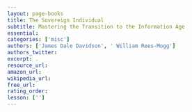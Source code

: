 ```yaml
---
layout: page-books
title: The Sovereign Individual
subtitle: Mastering the Transition to the Information Age
essential: 
categories: ['misc']
authors: ['James Dale Davidson', ' William Rees-Mogg']
authors_twitter: 
excerpt: .
resource_url: 
amazon_url: 
wikipedia_url: 
free_url: 
rating_order: 
lesson: ['']
---
```

